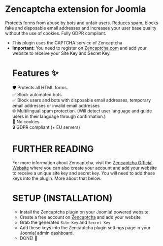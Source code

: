 # Zencaptcha extension for Joomla
Protects forms from abuse by bots and unfair users. Reduces spam, blocks fake and disposable email addresses and increases your user base quality without the use of cookies. Fully GDPR compliant.</p><ul><li>This plugin uses the CAPTCHA service of Zencaptcha</li><li><b>Important:</b> You need to register on <a href='https://www.zencaptcha.com?ref=git-joomla' target='_blank'>Zencaptcha.com</a> and add your website to receive your Site Key and Secret Key.

# Features ✨

🛡️ Protects all HTML forms.<br>
✅ Block automated bots<br>
✅ Block users and bots with disposable email addresses, temporary email addresses or invalid email addresses<br>
🌐 Multilingual spam protection. (Will detect user language and guide users in their language through confirmation.)<br>
🍪 No cookies<br>
🔒 GDPR compliant (+ EU servers)<br>

# FURTHER READING
For more information about Zencaptcha, visit the <a href='https://www.zencaptcha.com?ref=git-joomla' target='_blank'>Zencaptcha Official Website</a> where you can also create your account and add your website to receive a unique site key and secret key. You will need to add these keys into the plugin. More about that below.

# SETUP (INSTALLATION)
* Install the Zencaptcha plugin on your Joomla! powered website.
* Create a free account on <a href='https://www.zencaptcha.com?ref=git-joomla' target='_blank'>Zencaptcha</a> and add your website
* Grab the generated `Site Key` and `Secret Key`
* Add these keys into the Zencaptcha plugin settings page in your Joomla! admin dashboard.
* DONE! 🚀
